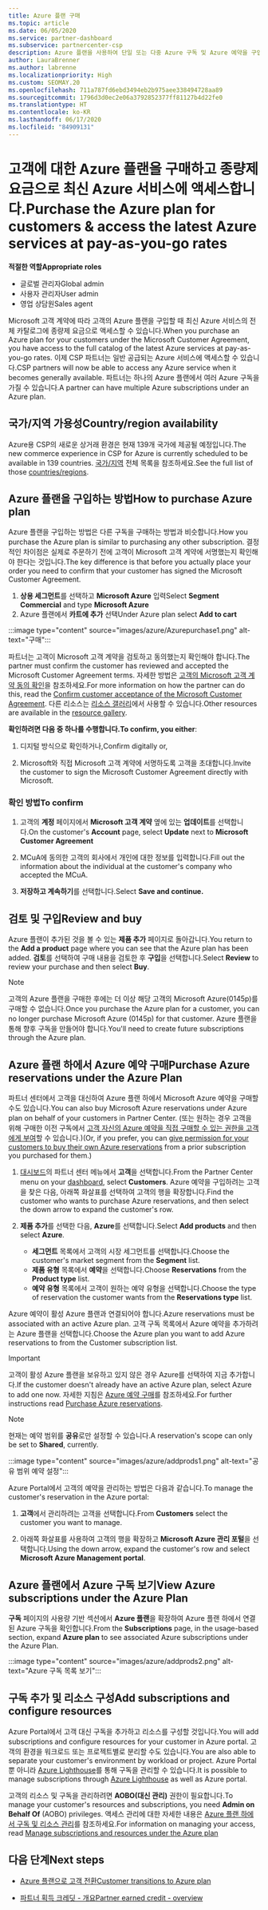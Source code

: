 ```yaml
---
title: Azure 플랜 구매
ms.topic: article
ms.date: 06/05/2020
ms.service: partner-dashboard
ms.subservice: partnercenter-csp
description: Azure 플랜을 사용하여 단일 또는 다중 Azure 구독 및 Azure 예약을 구입하고, 리소스를 구성하고, 구독을 보거나 추가하는 방법에 대해 알아보세요.
author: LauraBrenner
ms.author: labrenne
ms.localizationpriority: High
ms.custom: SEOMAY.20
ms.openlocfilehash: 711a787fd6ebd3494eb2b975aee338494728aa89
ms.sourcegitcommit: 1796d3d0ec2e06a3792852377ff81127b4d22fe0
ms.translationtype: HT
ms.contentlocale: ko-KR
ms.lasthandoff: 06/17/2020
ms.locfileid: "84909131"
---
```

# <a name="purchase-the-azure-plan-for-customers--access-the-latest-azure-services-at-pay-as-you-go-rates"></a><span data-ttu-id="73467-103">고객에 대한 Azure 플랜을 구매하고 종량제 요금으로 최신 Azure 서비스에 액세스합니다.</span><span class="sxs-lookup"><span data-stu-id="73467-103">Purchase the Azure plan for customers & access the latest Azure services at pay-as-you-go rates</span></span>

<span data-ttu-id="73467-104">**적절한 역할**</span><span class="sxs-lookup"><span data-stu-id="73467-104">**Appropriate roles**</span></span>
- <span data-ttu-id="73467-105">글로벌 관리자</span><span class="sxs-lookup"><span data-stu-id="73467-105">Global admin</span></span>
- <span data-ttu-id="73467-106">사용자 관리자</span><span class="sxs-lookup"><span data-stu-id="73467-106">User admin</span></span>
- <span data-ttu-id="73467-107">영업 상담원</span><span class="sxs-lookup"><span data-stu-id="73467-107">Sales agent</span></span>

<span data-ttu-id="73467-108">Microsoft 고객 계약에 따라 고객의 Azure 플랜을 구입할 때 최신 Azure 서비스의 전체 카탈로그에 종량제 요금으로 액세스할 수 있습니다.</span><span class="sxs-lookup"><span data-stu-id="73467-108">When you purchase an Azure plan for your customers under the Microsoft Customer Agreement, you have access to the full catalog of the latest Azure services at pay-as-you-go rates.</span></span> <span data-ttu-id="73467-109">이제 CSP 파트너는 일반 공급되는 Azure 서비스에 액세스할 수 있습니다.</span><span class="sxs-lookup"><span data-stu-id="73467-109">CSP partners will now be able to access any Azure service when it becomes generally available.</span></span> <span data-ttu-id="73467-110">파트너는 하나의 Azure 플랜에서 여러 Azure 구독을 가질 수 있습니다.</span><span class="sxs-lookup"><span data-stu-id="73467-110">A partner can have multiple Azure subscriptions under an Azure plan.</span></span> 

## <a name="countryregion-availability"></a><span data-ttu-id="73467-111">국가/지역 가용성</span><span class="sxs-lookup"><span data-stu-id="73467-111">Country/region availability</span></span>
<span data-ttu-id="73467-112">Azure용 CSP의 새로운 상거래 환경은 현재 139개 국가에 제공될 예정입니다.</span><span class="sxs-lookup"><span data-stu-id="73467-112">The new commerce experience in CSP for Azure is currently scheduled to be available in 139 countries.</span></span> <span data-ttu-id="73467-113">[국가/지역](https://query.prod.cms.rt.microsoft.com/cms/api/am/binary/RE3QN0x) 전체 목록을 참조하세요.</span><span class="sxs-lookup"><span data-stu-id="73467-113">See the full list of those [countries/regions](https://query.prod.cms.rt.microsoft.com/cms/api/am/binary/RE3QN0x).</span></span> 

## <a name="how-to-purchase-azure-plan"></a><span data-ttu-id="73467-114">Azure 플랜을 구입하는 방법</span><span class="sxs-lookup"><span data-stu-id="73467-114">How to purchase Azure plan</span></span>

<span data-ttu-id="73467-115">Azure 플랜을 구입하는 방법은 다른 구독을 구매하는 방법과 비슷합니다.</span><span class="sxs-lookup"><span data-stu-id="73467-115">How you purchase the Azure plan is similar to purchasing any other subscription.</span></span> <span data-ttu-id="73467-116">결정적인 차이점은 실제로 주문하기 전에 고객이 Microsoft 고객 계약에 서명했는지 확인해야 한다는 것입니다.</span><span class="sxs-lookup"><span data-stu-id="73467-116">The key difference is that before you actually place your order you need to confirm that your customer has signed the Microsoft Customer Agreement.</span></span>

1. <span data-ttu-id="73467-117">**상용 세그먼트**를 선택하고 **Microsoft Azure** 입력</span><span class="sxs-lookup"><span data-stu-id="73467-117">Select **Segment Commercial** and type **Microsoft Azure**</span></span> 
2. <span data-ttu-id="73467-118">Azure 플랜에서 **카트에 추가** 선택</span><span class="sxs-lookup"><span data-stu-id="73467-118">Under Azure plan select **Add to cart**</span></span>

:::image type="content" source="images/azure/Azurepurchase1.png" alt-text="구매":::

<span data-ttu-id="73467-120">파트너는 고객이 Microsoft 고객 계약을 검토하고 동의했는지 확인해야 합니다.</span><span class="sxs-lookup"><span data-stu-id="73467-120">The partner must confirm the customer has reviewed and accepted the Microsoft Customer Agreement terms.</span></span> <span data-ttu-id="73467-121">자세한 방법은 [고객의 Microsoft 고객 계약 동의 확인](https://docs.microsoft.com/partner-center/confirm-customer-agreement)을 참조하세요.</span><span class="sxs-lookup"><span data-stu-id="73467-121">For more information on how the partner can do this, read the [Confirm customer acceptance of the Microsoft Customer Agreement](https://docs.microsoft.com/partner-center/confirm-customer-agreement).</span></span> <span data-ttu-id="73467-122">다른 리소스는 [리소스 갤러리](https://partner.microsoft.com/resources/collection/Microsoft-Customer-Agreement-in-the-CSP-program#/)에서 사용할 수 있습니다.</span><span class="sxs-lookup"><span data-stu-id="73467-122">Other resources are available in the [resource gallery](https://partner.microsoft.com/resources/collection/Microsoft-Customer-Agreement-in-the-CSP-program#/).</span></span>

<span data-ttu-id="73467-123">**확인하려면 다음 중 하나를 수행합니다.**</span><span class="sxs-lookup"><span data-stu-id="73467-123">**To confirm, you either**:</span></span> 

1. <span data-ttu-id="73467-124">디지털 방식으로 확인하거나,</span><span class="sxs-lookup"><span data-stu-id="73467-124">Confirm digitally or,</span></span>

2. <span data-ttu-id="73467-125">Microsoft와 직접 Microsoft 고객 계약에 서명하도록 고객을 초대합니다.</span><span class="sxs-lookup"><span data-stu-id="73467-125">Invite the customer to sign the Microsoft Customer Agreement directly with Microsoft.</span></span> 

### <a name="to-confirm"></a><span data-ttu-id="73467-126">확인 방법</span><span class="sxs-lookup"><span data-stu-id="73467-126">To confirm</span></span> 

1. <span data-ttu-id="73467-127">고객의 **계정** 페이지에서 **Microsoft 고객 계약** 옆에 있는 **업데이트**를 선택합니다.</span><span class="sxs-lookup"><span data-stu-id="73467-127">On the customer's **Account** page, select **Update** next to **Microsoft Customer Agreement**</span></span>  

2. <span data-ttu-id="73467-128">MCuA에 동의한 고객의 회사에서 개인에 대한 정보를 입력합니다.</span><span class="sxs-lookup"><span data-stu-id="73467-128">Fill out the information about the individual at the customer's company who accepted the MCuA.</span></span>

3. <span data-ttu-id="73467-129">**저장하고 계속하기**를 선택합니다.</span><span class="sxs-lookup"><span data-stu-id="73467-129">Select **Save and continue.**</span></span>  

## <a name="review-and-buy"></a><span data-ttu-id="73467-130">검토 및 구입</span><span class="sxs-lookup"><span data-stu-id="73467-130">Review and buy</span></span>

<span data-ttu-id="73467-131">Azure 플랜이 추가된 것을 볼 수 있는 **제품 추가** 페이지로 돌아갑니다.</span><span class="sxs-lookup"><span data-stu-id="73467-131">You return to the **Add a product** page where you can see that the Azure plan has been added.</span></span> <span data-ttu-id="73467-132">**검토**를 선택하여 구매 내용을 검토한 후 **구입**을 선택합니다.</span><span class="sxs-lookup"><span data-stu-id="73467-132">Select **Review** to review your purchase and then select **Buy**.</span></span> 

>[!Note]
><span data-ttu-id="73467-133">고객의 Azure 플랜을 구매한 후에는 더 이상 해당 고객의 Microsoft Azure(0145p)를 구매할 수 없습니다.</span><span class="sxs-lookup"><span data-stu-id="73467-133">Once you purchase the Azure plan for a customer, you can no longer purchase Microsoft Azure (0145p) for that customer.</span></span> <span data-ttu-id="73467-134">Azure 플랜을 통해 향후 구독을 만들어야 합니다.</span><span class="sxs-lookup"><span data-stu-id="73467-134">You'll need to create future subscriptions through the Azure plan.</span></span>

## <a name="purchase-azure-reservations-under-the-azure-plan"></a><span data-ttu-id="73467-135">Azure 플랜 하에서 Azure 예약 구매</span><span class="sxs-lookup"><span data-stu-id="73467-135">Purchase Azure reservations under the Azure Plan</span></span> 
  
<span data-ttu-id="73467-136">파트너 센터에서 고객을 대신하여 Azure 플랜 하에서 Microsoft Azure 예약을 구매할 수도 있습니다.</span><span class="sxs-lookup"><span data-stu-id="73467-136">You can also buy Microsoft Azure reservations under Azure plan on behalf of your customers in Partner Center.</span></span> <span data-ttu-id="73467-137">(또는 원하는 경우 고객을 위해 구매한 이전 구독에서 [고객 자신의 Azure 예약을 직접 구매할 수 있는 권한을 고객에게 부여](give-customers-permission.md)할 수 있습니다.)</span><span class="sxs-lookup"><span data-stu-id="73467-137">(Or, if you prefer, you can [give permission for your customers to buy their own Azure reservations](give-customers-permission.md) from a prior subscription you purchased for them.)</span></span>

1. <span data-ttu-id="73467-138">[대시보드](https://partner.microsoft.com/dashboard/)의 파트너 센터 메뉴에서 **고객**을 선택합니다.</span><span class="sxs-lookup"><span data-stu-id="73467-138">From the Partner Center menu on your [dashboard](https://partner.microsoft.com/dashboard/), select **Customers**.</span></span> <span data-ttu-id="73467-139">Azure 예약을 구입하려는 고객을 찾은 다음, 아래쪽 화살표를 선택하여 고객의 행을 확장합니다.</span><span class="sxs-lookup"><span data-stu-id="73467-139">Find the customer who wants to purchase Azure reservations, and then select the down arrow to expand the customer's row.</span></span>

2. <span data-ttu-id="73467-140">**제품 추가**를 선택한 다음, **Azure**를 선택합니다.</span><span class="sxs-lookup"><span data-stu-id="73467-140">Select **Add products** and then select **Azure**.</span></span> 

   - <span data-ttu-id="73467-141">**세그먼트** 목록에서 고객의 시장 세그먼트를 선택합니다.</span><span class="sxs-lookup"><span data-stu-id="73467-141">Choose the customer's market segment from the **Segment** list.</span></span>
   - <span data-ttu-id="73467-142">**제품 유형** 목록에서 **예약**을 선택합니다.</span><span class="sxs-lookup"><span data-stu-id="73467-142">Choose **Reservations** from the **Product type** list.</span></span>
   - <span data-ttu-id="73467-143">**예약 유형** 목록에서 고객이 원하는 예약 유형을 선택합니다.</span><span class="sxs-lookup"><span data-stu-id="73467-143">Choose the type of reservation the customer wants from the **Reservations type** list.</span></span>

<span data-ttu-id="73467-144">Azure 예약이 활성 Azure 플랜과 연결되어야 합니다.</span><span class="sxs-lookup"><span data-stu-id="73467-144">Azure reservations must be associated with an active Azure plan.</span></span> <span data-ttu-id="73467-145">고객 구독 목록에서 Azure 예약을 추가하려는 Azure 플랜을 선택합니다.</span><span class="sxs-lookup"><span data-stu-id="73467-145">Choose the Azure plan you want to add Azure reservations to from the Customer subscription list.</span></span> 

>[!Important] 
><span data-ttu-id="73467-146">고객이 활성 Azure 플랜을 보유하고 있지 않은 경우 Azure를 선택하여 지금 추가합니다.</span><span class="sxs-lookup"><span data-stu-id="73467-146">If the customer doesn't already have an active Azure plan, select Azure to add one now.</span></span> <span data-ttu-id="73467-147">자세한 지침은 [Azure 예약 구매](https://docs.microsoft.com/partner-center/azure-reservations-buying#purchase-azure-reservations)를 참조하세요.</span><span class="sxs-lookup"><span data-stu-id="73467-147">For further instructions read [Purchase Azure reservations](https://docs.microsoft.com/partner-center/azure-reservations-buying#purchase-azure-reservations).</span></span>

>[!Note] 
><span data-ttu-id="73467-148">현재는 예약 범위를 **공유**로만 설정할 수 있습니다.</span><span class="sxs-lookup"><span data-stu-id="73467-148">A reservation's scope can only be set to **Shared**, currently.</span></span> 

:::image type="content" source="images/azure/addprods1.png" alt-text="공유 범위 예약 설정":::

<span data-ttu-id="73467-150">Azure Portal에서 고객의 예약을 관리하는 방법은 다음과 같습니다.</span><span class="sxs-lookup"><span data-stu-id="73467-150">To manage the customer's reservation in the Azure portal:</span></span> 

1. <span data-ttu-id="73467-151">**고객**에서 관리하려는 고객을 선택합니다.</span><span class="sxs-lookup"><span data-stu-id="73467-151">From **Customers** select the customer you want to manage.</span></span> 

2. <span data-ttu-id="73467-152">아래쪽 화살표를 사용하여 고객의 행을 확장하고 **Microsoft Azure 관리 포털**을 선택합니다.</span><span class="sxs-lookup"><span data-stu-id="73467-152">Using the down arrow, expand the customer's row and select **Microsoft Azure Management portal**.</span></span>  
 
## <a name="view-azure-subscriptions-under-the-azure-plan"></a><span data-ttu-id="73467-153">Azure 플랜에서 Azure 구독 보기</span><span class="sxs-lookup"><span data-stu-id="73467-153">View Azure subscriptions under the Azure Plan</span></span>

<span data-ttu-id="73467-154">**구독** 페이지의 사용량 기반 섹션에서 **Azure 플랜**을 확장하여 Azure 플랜 하에서 연결된 Azure 구독을 확인합니다.</span><span class="sxs-lookup"><span data-stu-id="73467-154">From the **Subscriptions** page, in the usage-based section, expand **Azure plan** to see associated Azure subscriptions under the Azure Plan.</span></span>

:::image type="content" source="images/azure/addprods2.png" alt-text="Azure 구독 목록 보기"::: 


## <a name="add-subscriptions-and-configure-resources"></a><span data-ttu-id="73467-156">구독 추가 및 리소스 구성</span><span class="sxs-lookup"><span data-stu-id="73467-156">Add subscriptions and configure resources</span></span>

<span data-ttu-id="73467-157">Azure Portal에서 고객 대신 구독을 추가하고 리소스를 구성할 것입니다.</span><span class="sxs-lookup"><span data-stu-id="73467-157">You will add subscriptions and configure resources for your customer in Azure portal.</span></span> <span data-ttu-id="73467-158">고객의 환경을 워크로드 또는 프로젝트별로 분리할 수도 있습니다.</span><span class="sxs-lookup"><span data-stu-id="73467-158">You are also able to separate your customer's environment by workload or project.</span></span> <span data-ttu-id="73467-159">Azure Portal뿐 아니라 [Azure Lighthouse](https://azure.microsoft.com/services/azure-lighthouse/)를 통해 구독을 관리할 수 있습니다.</span><span class="sxs-lookup"><span data-stu-id="73467-159">It is possible to manage subscriptions through [Azure Lighthouse](https://azure.microsoft.com/services/azure-lighthouse/) as well as Azure portal.</span></span> 

<span data-ttu-id="73467-160">고객의 리소스 및 구독을 관리하려면 **AOBO(대신 관리)** 권한이 필요합니다.</span><span class="sxs-lookup"><span data-stu-id="73467-160">To manage your customer's resources and subscriptions, you need **Admin on Behalf Of** (AOBO) privileges.</span></span> <span data-ttu-id="73467-161">액세스 관리에 대한 자세한 내용은 [Azure 플랜 하에서 구독 및 리소스 관리](azure-plan-manage.md)를 참조하세요.</span><span class="sxs-lookup"><span data-stu-id="73467-161">For information on managing your access, read [Manage subscriptions and resources under the Azure plan](azure-plan-manage.md)</span></span>

## <a name="next-steps"></a><span data-ttu-id="73467-162">다음 단계</span><span class="sxs-lookup"><span data-stu-id="73467-162">Next steps</span></span>

- [<span data-ttu-id="73467-163">Azure 플랜으로 고객 전환</span><span class="sxs-lookup"><span data-stu-id="73467-163">Customer transitions to Azure plan</span></span>](azure-plan-transition.md)

- [<span data-ttu-id="73467-164">파트너 획득 크레딧 - 개요</span><span class="sxs-lookup"><span data-stu-id="73467-164">Partner earned credit - overview</span></span>](partner-earned-credit.md)
